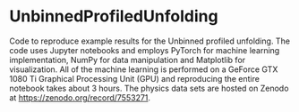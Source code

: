 # UnbinnedProfiledUnfolding
Code to reproduce example results for the Unbinned profiled unfolding. The code uses Jupyter notebooks and employs PyTorch for machine learning implementation, NumPy for data manipulation and Matplotlib for visualization. All of the machine learning is performed on a GeForce GTX 1080 Ti Graphical Processing Unit (GPU) and reproducing the entire notebook takes about 3 hours. The physics data sets are hosted on Zenodo at https://zenodo.org/record/7553271.
